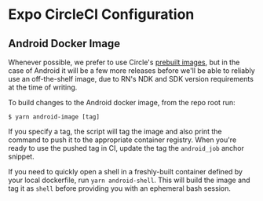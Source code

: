 # Expo CircleCI Configuration

## Android Docker Image

Whenever possible, we prefer to use Circle's [prebuilt images](https://circleci.com/docs/2.0/circleci-images/), but in the case of Android it will be a few more releases before we'll be able to reliably use an off-the-shelf image, due to RN's NDK  and SDK version requirements at the time of writing.

To build changes to the Android docker image, from the repo root run:

```
$ yarn android-image [tag]
```

If you specify a tag, the script will tag the image and also print the command to push it to the appropriate container registry. When you're ready to use the pushed tag in CI, update the tag the `android_job` anchor snippet.

If you need to quickly open a shell in a freshly-built container defined by your local dockerfile, run `yarn android-shell`. This will build the image and tag it as `shell` before providing you with an ephemeral bash session.
